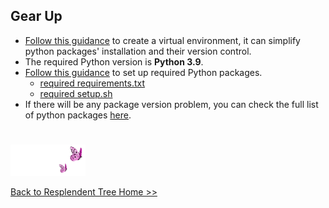 ## Gear Up

* [Follow this guidance][1] to create a virtual environment, it can simplify python packages' installation and their version control.
* The required Python version is <b>Python 3.9</b>.
* [Follow this guidance][2] to set up required Python packages.
  * [required requirements.txt][3]
  * [required setup.sh][4] 
* If there will be any package version problem, you can check the full list of python packages [here][5].


#
<p align="left">
<img src="https://github.com/lady-h-world/My_Garden/blob/main/images/follow_us.png" width="120" height="50" />
</p>

[Back to Resplendent Tree Home >>][6]



[1]:https://github.com/lady-h-world/My_Garden/blob/main/reading_pages/Rainbow_Moss/virtual_env/virtual_env1.md#how-to-create-python-virtual-environments
[2]:https://github.com/lady-h-world/My_Garden/blob/main/reading_pages/Rainbow_Moss/virtual_env/virtual_env1.md#how-to-install-requirements
[3]:https://github.com/lady-h-world/My_Garden/blob/main/code/resplendent_tree/requirements.txt
[4]:https://github.com/lady-h-world/My_Garden/blob/main/code/resplendent_tree/setup.sh
[5]:https://github.com/lady-h-world/My_Garden/blob/main/code/resplendent_tree/full_requirements_bk.txt
[6]:https://github.com/lady-h-world/My_Garden/blob/main/reading_pages/Resplendent_Tree/about_resplendent_tree.md